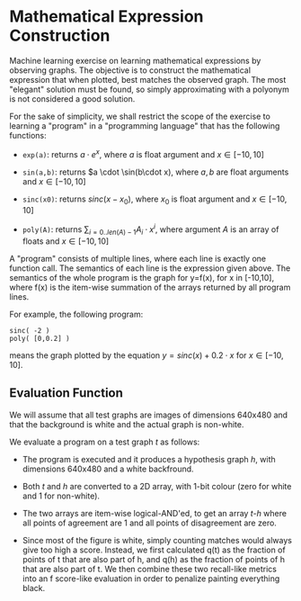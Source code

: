 # Mathematical Expression Construction

Machine learning exercise on learning mathematical expressions by
observing graphs. The objective is to construct the mathematical
expression that when plotted, best matches the observed graph. The
most "elegant" solution must be found, so simply approximating with a
polyonym is not considered a good solution.

For the sake of simplicity, we shall restrict the scope of the
exercise to learning a "program" in a "programming language" that has
the following functions:

 - `exp(a)`: returns $a \cdot e^x$, where $a$ is float argument
   and $x \in [-10,10]$

 - `sin(a,b)`: returns $a \cdot \sin(b\cdot x), where $a,b$ are
    float arguments and $x \in [-10,10]$

 - `sinc(x0)`: returns $sinc(x-x_0)$, where $x_0$ is float argument
    and $x \in [-10,10]$

 - `poly(A)`: returns $\sum_{i=0..len(A)-1} A_i \cdot x^i$,
    where argument $A$ is an array of floats and  $x \in [-10,10]$
 
A "program" consists of multiple lines, where each line is exactly one
function call. The semantics of each line is the expression given
above. The semantics of the whole program is the graph for y=f(x),
for x in [-10,10], where f(x) is the item-wise summation of the
arrays returned by all program lines.

For example, the following program:

```
sinc( -2 )
poly( [0,0.2] )
```

means the graph plotted by the equation
$y = sinc(x) + 0.2 \cdot x$ for $x \in [-10,10]$.


## Evaluation Function

We will assume that all test graphs are images of dimensions 640x480
and that the background is white and the actual graph is non-white.

We evaluate a program on a test graph _t_ as follows:

 - The program is executed and it produces a hypothesis graph _h_,
   with dimensions 640x480 and a white backfround.

 - Both _t_ and _h_ are converted to a 2D array, with 1-bit colour
   (zero for white and 1 for non-white).

 - The two arrays are item-wise logical-AND'ed, to get an array
   _t-h_ where all points of agreement are 1 and all points of
   disagreement are zero.

 - Since most of the figure is white, simply counting matches would
   always give too high a score. Instead, we first calculated q(t) as
   the fraction of points of t that are also part of h, and q(h) as
   the fraction of points of h that are also part of t. We then
   combine these two recall-like metrics into an f score-like
   evaluation in order to penalize painting everything black.


